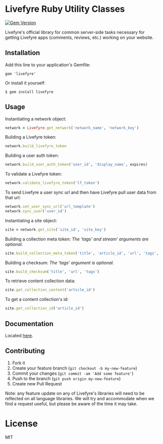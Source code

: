 # Livefyre Ruby Utility Classes
[![Gem Version](https://badge.fury.io/rb/livefyre.png)](http://badge.fury.io/rb/livefyre)

Livefyre's official library for common server-side tasks necessary for getting Livefyre apps (comments, reviews, etc.) working on your website.

## Installation

Add this line to your application's Gemfile:

    gem 'livefyre'

Or install it yourself:

    $ gem install livefyre

## Usage

Instantiating a network object:

```ruby
network = Livefyre.get_network('network_name', 'network_key')
```

Building a Livefyre token:

```ruby
network.build_livefyre_token
```

Building a user auth token:

```ruby
network.build_user_auth_token('user_id', 'display_name', expires)
```

To validate a Livefyre token:

```ruby
network.validate_livefyre_token('lf_token')
```

To send Livefyre a user sync url and then have Livefyre pull user data from that url:

```ruby
network.set_user_sync_url('url_template')
network.sync_user('user_id')
```

Instantiating a site object:

```ruby
site = network.get_site('site_id', 'site_key')
```

Building a collection meta token:
*The 'tags' and stream' arguments are optional.*

```ruby
site.build_collection_meta_token('title', 'article_id', 'url', 'tags', 'stream')
```

Building a checksum:
*The 'tags' argument is optional.*

```ruby
site.build_checksum('title', 'url', 'tags')
```

To retrieve content collection data:

```ruby
site.get_collection_content('article_id')
```

To get a content collection's id:

```ruby
site.get_collection_id('article_id')
```

## Documentation

Located [here](http://answers.livefyre.com/developers/libraries).

## Contributing

1. Fork it
2. Create your feature branch (`git checkout -b my-new-feature`)
3. Commit your changes (`git commit -am 'Add some feature'`)
4. Push to the branch (`git push origin my-new-feature`)
5. Create new Pull Request

Note: any feature update on any of Livefyre's libraries will need to be reflected on all language libraries. We will try and accommodate when we find a request useful, but please be aware of the time it may take.

License
=======

MIT